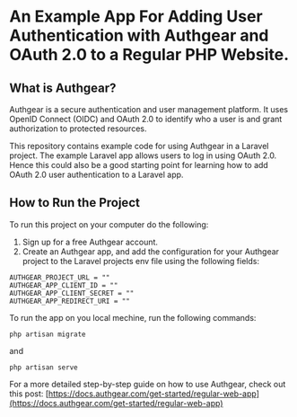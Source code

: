 # An Example App For Adding User Authentication with Authgear and OAuth 2.0 to a Regular PHP Website.

## What is Authgear?
Authgear is a secure authentication and user management platform. It uses OpenID Connect (OIDC) and OAuth 2.0 to identify who a user is and grant authorization to protected resources.

This repository contains example code for using Authgear in a Laravel project. The example Laravel app allows users to log in using OAuth 2.0. Hence this could also be a good starting point for learning how to add OAuth 2.0 user authentication to a Laravel app.

## How to Run the Project
To run this project on your computer do the following:
1. Sign up for a free Authgear account.
2. Create an Authgear app, and add the configuration for your Authgear project to the Laravel projects env file using the following fields:

```
AUTHGEAR_PROJECT_URL = ""
AUTHGEAR_APP_CLIENT_ID = ""
AUTHGEAR_APP_CLIENT_SECRET = ""
AUTHGEAR_APP_REDIRECT_URI = ""
```
To run the app on you local mechine, run the following commands:

```
php artisan migrate
```
and

```
php artisan serve
```

For a more detailed step-by-step guide on how to use Authgear, check out this post:
[https://docs.authgear.com/get-started/regular-web-app](https://docs.authgear.com/get-started/regular-web-app)

